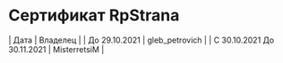 # Сертификат RpStrana
| Дата | Владелец |
| До 29.10.2021 | gleb_petrovich |
| С 30.10.2021 До 30.11.2021 | MisterretsiM |

